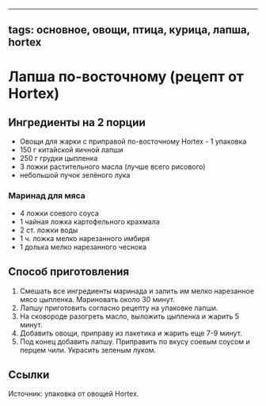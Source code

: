 ----
tags: основное, овощи, птица, курица, лапша, hortex
----

# Лапша по-восточному (рецепт от Hortex)

## Ингредиенты на 2 порции
- Овощи для жарки с приправой по-восточному Hortex - 1 упаковка
- 150 г китайской яичной лапши
- 250 г грудки цыпленка
- 3 ложки растительного масла (лучше всего рисового)
- небольшой пучок зелёного лука

### Маринад для мяса
- 4 ложки соевого соуса
- 1 чайная ложка картофельного крахмала
- 2 ст. ложки воды
- 1 ч. ложка мелко нарезанного имбиря
- 1 долька мелко нарезанного чеснока

## Способ приготовления
1. Смешать все ингредиенты маринада и залить им мелко нарезанное мясо цыпленка. Мариновать около 30 минут.
2. Лапшу приготовить согласно рецепту на упаковке лапши.
3. На сковороде разогреть масло, выложить цыпленка и жарить 5 минут.
4. Добавить овощи, приправу из пакетика и жарить еще 7-9 минут.
5. Под конец добавить лапшу. Приправить по вкусу соевым соусом и перцем чили. Украсить зеленым луком.

## Ссылки
Источник: упаковка от овощей Hortex.